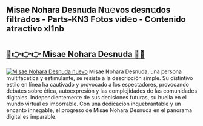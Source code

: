 ## Misae Nohara Desnuda N𝚞𝚎vos desn𝚞dos filtr𝚊dos - Parts-KN3 F𝚘tos vid𝚎o - C𝚘ntenido atr𝚊ctivo xI1nb

# <h2><a href="http://mb6zv5.tromn.icu/?c=Misae+Nohara+Desnuda">🔗👉👉👉 Misae Nohara Desnuda 🔗🔗</a></h2>

[![Misae Nohara Desnuda nuevo](https://i.imgur.com/pEAQMta.gif)](http://mb6zv5.tromn.icu/?c=Misae+Nohara+Desnuda)
Misae Nohara Desnuda, una persona multifacética y estimulante, se resiste a la descripción simple. Su distintivo estilo en línea ha cautivado y provocado a los espectadores, provocando debates sobre ética, autoexpresión y las complejidades de las comunidades digitales. Independientemente de sus decisiones futuras, su huella en el mundo virtual es imborrable. Con una dedicación inquebrantable y un encanto innegable, el progreso de Misae Nohara Desnuda en el panorama digital es imparable.
